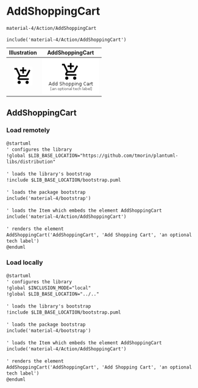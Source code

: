 # AddShoppingCart


```text
material-4/Action/AddShoppingCart
```

```text
include('material-4/Action/AddShoppingCart')
```



| Illustration | AddShoppingCart |
| :---: | :---: |
| ![illustration for Illustration](../../material-4/Action/AddShoppingCart.png) | ![illustration for AddShoppingCart](../../material-4/Action/AddShoppingCart.Local.png) |




## AddShoppingCart

### Load remotely
```plantuml
@startuml
' configures the library
!global $LIB_BASE_LOCATION="https://github.com/tmorin/plantuml-libs/distribution"

' loads the library's bootstrap
!include $LIB_BASE_LOCATION/bootstrap.puml

' loads the package bootstrap
include('material-4/bootstrap')

' loads the Item which embeds the element AddShoppingCart
include('material-4/Action/AddShoppingCart')

' renders the element
AddShoppingCart('AddShoppingCart', 'Add Shopping Cart', 'an optional tech label')
@enduml
```

### Load locally
```plantuml
@startuml
' configures the library
!global $INCLUSION_MODE="local"
!global $LIB_BASE_LOCATION="../.."

' loads the library's bootstrap
!include $LIB_BASE_LOCATION/bootstrap.puml

' loads the package bootstrap
include('material-4/bootstrap')

' loads the Item which embeds the element AddShoppingCart
include('material-4/Action/AddShoppingCart')

' renders the element
AddShoppingCart('AddShoppingCart', 'Add Shopping Cart', 'an optional tech label')
@enduml
```

